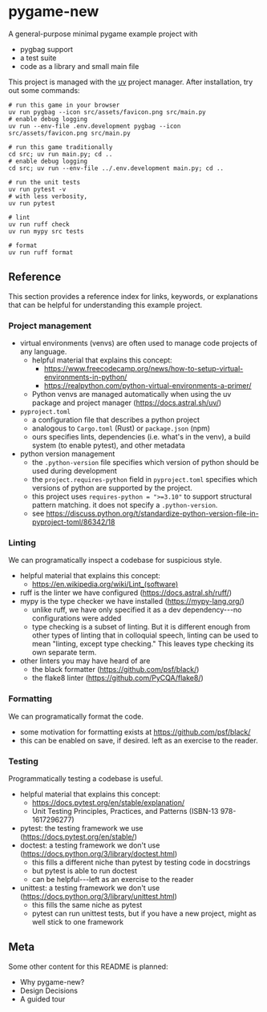 # pygame-new

A general-purpose minimal pygame example project with

- pygbag support
- a test suite
- code as a library and small main file

This project is managed with the [uv](https://docs.astral.sh/uv/) project manager.
After installation, try out some commands:

```
# run this game in your browser
uv run pygbag --icon src/assets/favicon.png src/main.py
# enable debug logging
uv run --env-file .env.development pygbag --icon src/assets/favicon.png src/main.py

# run this game traditionally
cd src; uv run main.py; cd ..
# enable debug logging
cd src; uv run --env-file ../.env.development main.py; cd ..

# run the unit tests
uv run pytest -v
# with less verbosity,
uv run pytest

# lint
uv run ruff check
uv run mypy src tests

# format
uv run ruff format
```

## Reference

This section provides a reference index for links, keywords, or explanations
that can be helpful for understanding this example project.

### Project management

- virtual environments (venvs) are often used to manage code projects of any language.
  - helpful material that explains this concept:
    - https://www.freecodecamp.org/news/how-to-setup-virtual-environments-in-python/
    - https://realpython.com/python-virtual-environments-a-primer/
  - Python venvs are managed automatically when using the uv package and project manager (https://docs.astral.sh/uv/)
- `pyproject.toml`
  - a configuration file that describes a python project
  - analogous to `Cargo.toml` (Rust) or `package.json` (npm)
  - ours specifies lints, dependencies (i.e. what's in the venv), a build system (to enable pytest), and other metadata
- python version management
  - the `.python-version` file specifies which version of python should be used during development
  - the `project.requires-python` field in `pyproject.toml` specifies which versions of python are supported by the project.
  - this project uses `requires-python = ">=3.10"` to support structural pattern matching. it does not specify a `.python-version`.
  - see https://discuss.python.org/t/standardize-python-version-file-in-pyproject-toml/86342/18

### Linting

We can programatically inspect a codebase for suspicious style.

- helpful material that explains this concept:
  - https://en.wikipedia.org/wiki/Lint_(software)
- ruff is the linter we have configured (https://docs.astral.sh/ruff/)
- mypy is the type checker we have installed (https://mypy-lang.org/)
  - unlike ruff, we have only specified it as a dev dependency---no configurations were added
  - type checking is a subset of linting. But it is different enough from other types of linting that in colloquial speech, linting can be used to mean "linting, except type checking." This leaves type checking its own separate term. <!-- TODO: is this true? Even if it is a teensy bit, this may be redundant. Consider changing to just the first sentence. -->
- other linters you may have heard of are
  - the black formatter (https://github.com/psf/black/)
  - the flake8 linter (https://github.com/PyCQA/flake8/)

### Formatting

We can programatically format the code.

- some motivation for formatting exists at https://github.com/psf/black/
- this can be enabled on save, if desired. left as an exercise to the reader.

### Testing

Programmatically testing a codebase is useful.

- helpful material that explains this concept:
  - https://docs.pytest.org/en/stable/explanation/
  - Unit Testing Principles, Practices, and Patterns (ISBN-13 978-1617296277)
- pytest: the testing framework we use (https://docs.pytest.org/en/stable/)
- doctest: a testing framework we don't use (https://docs.python.org/3/library/doctest.html)
  - this fills a different niche than pytest by testing code in docstrings
  - but pytest is able to run doctest
  - can be helpful---left as an exercise to the reader
- unittest: a testing framework we don't use (https://docs.python.org/3/library/unittest.html)
  - this fills the same niche as pytest
  - pytest can run unittest tests, but if you have a new project, might as well stick to one framework

## Meta

Some other content for this README is planned:

- Why pygame-new?
- Design Decisions
- A guided tour
